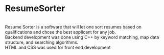 # ResumeSorter
<br> 
Resume Sorter is a software that will let one sort resumes based on qualifications and chose the best applicant for any job.<br>
Backend development was done using C++ by keyword matching, map data structure, and searching algorithms.<br>
HTML and CSS was used for front end development
